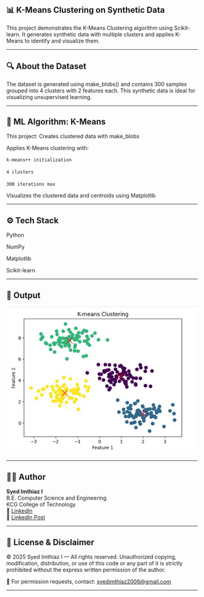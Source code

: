 ## 📊 K-Means Clustering on Synthetic Data

This project demonstrates the K-Means Clustering algorithm using Scikit-learn. It generates synthetic data with multiple clusters and applies K-Means to identify and visualize them.

---

## 🔍 About the Dataset

The dataset is generated using make_blobs() and contains 300 samples grouped into 4 clusters with 2 features each. This synthetic data is ideal for visualizing unsupervised learning.

---

## 🧠 ML Algorithm: K-Means

This project:
Creates clustered data with make_blobs

Applies K-Means clustering with:

    k-means++ initialization

    4 clusters

    300 iterations max

Visualizes the clustered data and centroids using Matplotlib

---

## ⚙️ Tech Stack
Python

NumPy

Matplotlib

Scikit-learn

---

## 📸 Output

![K-Means Clustering Output](https://github.com/Syed-Imthiaz/ml-kmeans-clustering/blob/main/K-Means%20Clustering.JPG?raw=true)


---

## 👨‍💻 Author

**Syed Imthiaz I**  
B.E. Computer Science and Engineering  
KCG College of Technology  
🔗 [LinkedIn](https://www.linkedin.com/in/syedimthiaz/)  
🔗 [LinkedIn Post](https://www.linkedin.com/feed/update/urn:li:activity:7353802891968622594/)


---

## 🚫 License & Disclaimer
© 2025 Syed Imthiaz I — All rights reserved.
Unauthorized copying, modification, distribution, or use of this code or any part of it is strictly prohibited without the express written permission of the author.

📩 For permission requests, contact: syedimthiaz2006@gmail.com

---

